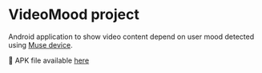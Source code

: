 # VideoMood project

Android application to show video content depend on user mood detected using [Muse device](http://www.choosemuse.com).

:iphone: APK file available [here](https://github.com/perminov-aleksandr/videomood/blob/master/app/build/outputs/apk/app-debug.apk)
